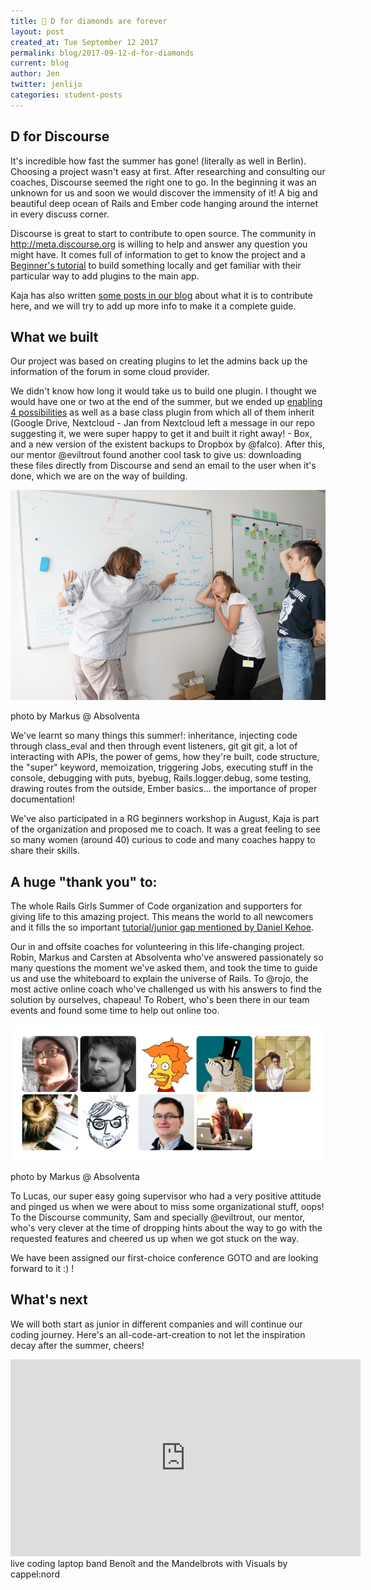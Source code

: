 ```yaml
---
title: 💎 D for diamonds are forever
layout: post
created_at: Tue September 12 2017
permalink: blog/2017-09-12-d-for-diamonds
current: blog
author: Jen
twitter: jenlijo
categories: student-posts
---
```

## D for Discourse

It's incredible how fast the summer has gone! (literally as well in Berlin). Choosing a project wasn't easy at first. After researching and consulting our coaches, Discourse seemed the right one to go. In the beginning it was an unknown for us and soon we would discover the immensity of it! A big and beautiful deep ocean of Rails and Ember code hanging around the internet in every discuss corner.

Discourse is great to start to contribute to open source. The community in http://meta.discourse.org is willing to help and answer any question you might have. It comes full of information to get to know the project and a [Beginner's tutorial](https://meta.discourse.org/t/beginners-guide-to-creating-discourse-plugins-part-1/30515) to build something locally and get familiar with their particular way to add plugins to the main app.

Kaja has also written [some posts in our blog](https://berlindiamonds.blogspot.de/) about what it is to contribute here, and we will try to add up more info to make it a complete guide.

## What we built

Our project was based on creating plugins to let the admins back up the information of the forum in some cloud provider.

We didn't know how long it would take us to build one plugin. I thought we would have one or two at the end of the summer, but we ended up [enabling 4 possibilities](https://meta.discourse.org/t/new-plugins-for-backups/68018) as well as a base class plugin from which all of them inherit (Google Drive, Nextcloud - Jan from Nextcloud left a message in our repo suggesting it, we were super happy to get it and built it right away! - Box, and a new version of the existent backups to Dropbox by @falco). After this, our mentor @eviltrout found another cool task to give us: downloading these files directly from Discourse and send an email to the user when it's done, which we are on the way of building.

![Team berlindiamonds](/img/blog/2017/2017-09-12-berlindiamonds.png)
<div class="image-credits">photo by Markus @ Absolventa</div>

We've learnt so many things this summer!: inheritance, injecting code through class_eval and then through event listeners, git git git, a lot of interacting with APIs, the power of gems, how they're built, code structure, the "super" keyword, memoization, triggering Jobs, executing stuff in the console, debugging with puts, byebug, Rails.logger.debug, some testing, drawing routes from the outside, Ember basics... the importance of proper documentation!

We've also participated in a RG beginners workshop in August, Kaja is part of the organization and proposed me to coach. It was a great feeling to see so many women (around 40) curious to code and many coaches happy to share their skills.

## A huge "thank you" to:

The whole Rails Girls Summer of Code organization and supporters for giving life to this amazing project. This means the world to all newcomers and it fills the so important [tutorial/junior gap mentioned by Daniel Kehoe](https://books.google.de/books?id=tvazDQAAQBAJ&pg=PT83&lpg=PT83&dq=%22tutorial+gap%22+rails&source=bl&ots=zu4r8J1vpx&sig=62dYwycJiCjwiDrNAFAkb6RzD7s&hl=en&sa=X&ved=0ahUKEwjZ4fzs7JzWAhXKUlAKHaRrBOQQ6AEILjAB#v=onepage&q=%22tutorial%20gap%22%20rails&f=false).

Our in and offsite coaches for volunteering in this life-changing project. Robin, Markus and Carsten at Absolventa who've answered passionately so many questions the moment we've asked them, and took the time to guide us and use the whiteboard to explain the universe of Rails. To @rojo, the most active online coach who've challenged us with his answers to find the solution by ourselves, chapeau! To Robert, who's been there in our team events and found some time to help out online too.

![Team berlindiamonds](/img/blog/2017/2017-09-12-berlindiamonds-team.png)
<div class="image-credits">photo by Markus @ Absolventa</div>

To Lucas, our super easy going supervisor who had a very positive attitude and pinged us when we were about to miss some organizational stuff, oops! To the Discourse community, Sam and specially @eviltrout, our mentor, who's very clever at the time of dropping hints about the way to go with the requested features and cheered us up when we got stuck on the way.

We have been assigned our first-choice conference GOTO and are looking forward to it :) !

## What's next

We will both start as junior in different companies and will continue our coding journey. Here's an all-code-art-creation to not let the inspiration decay after the summer, cheers!

<iframe width="560" height="315" src="https://www.youtube.com/embed/zeNszro5dQ8" frameborder="0" allowfullscreen></iframe>
<div class="image-credits">live coding laptop band Benoît and the Mandelbrots with Visuals by cappel:nord</div>
